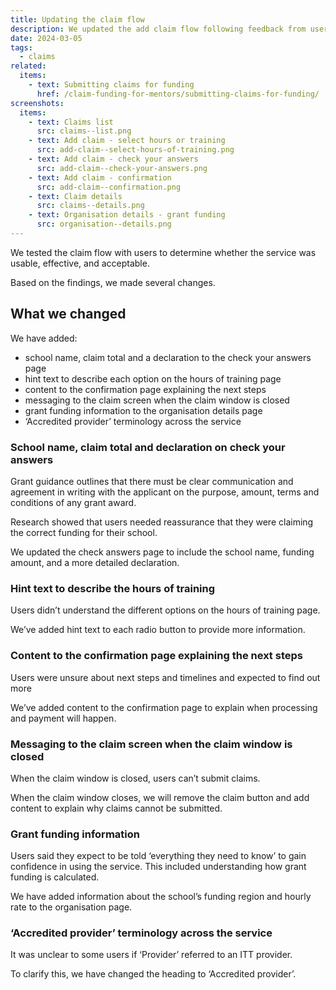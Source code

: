 ```yaml
---
title: Updating the claim flow
description: We updated the add claim flow following feedback from user research
date: 2024-03-05
tags:
  - claims
related:
  items:
    - text: Submitting claims for funding
      href: /claim-funding-for-mentors/submitting-claims-for-funding/
screenshots:
  items:
    - text: Claims list
      src: claims--list.png
    - text: Add claim - select hours or training
      src: add-claim--select-hours-of-training.png
    - text: Add claim - check your answers
      src: add-claim--check-your-answers.png
    - text: Add claim - confirmation
      src: add-claim--confirmation.png
    - text: Claim details
      src: claims--details.png
    - text: Organisation details - grant funding
      src: organisation--details.png
---
```


We tested the claim flow with users to determine whether the service was usable, effective, and acceptable.

Based on the findings, we made several changes.

## What we changed

We have added:

- school name, claim total and a declaration to the check your answers page
- hint text to describe each option on the hours of training page
- content to the confirmation page explaining the next steps
- messaging to the claim screen when the claim window is closed
- grant funding information to the organisation details page
- ‘Accredited provider’ terminology across the service

### School name, claim total and declaration on check your answers

Grant guidance outlines that there must be clear communication and agreement in writing with the applicant on the purpose, amount, terms and conditions of any grant award.

Research showed that users needed reassurance that they were claiming the correct funding for their school.

We updated the check answers page to include the school name, funding amount, and a more detailed declaration.

### Hint text to describe the hours of training

Users didn’t understand the different options on the hours of training page.

We’ve added hint text to each radio button to provide more information.

### Content to the confirmation page explaining the next steps

Users were unsure about next steps and timelines and expected to find out more

We’ve added content to the confirmation page to explain when processing and payment will happen.

### Messaging to the claim screen when the claim window is closed

When the claim window is closed, users can’t submit claims.

When the claim window closes, we will remove the claim button and add content to explain why claims cannot be submitted.

### Grant funding information

Users said they expect to be told ‘everything they need to know’ to gain confidence in using the service. This included understanding how grant funding is calculated.

We have added information about the school’s funding region and hourly rate to the organisation page.

### ‘Accredited provider’ terminology across the service

It was unclear to some users if ‘Provider’ referred to an ITT provider.

To clarify this, we have changed the heading to ‘Accredited provider’.
